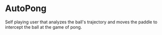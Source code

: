 # AutoPong
Self playing user that analyzes the ball's trajectory and moves the paddle to intercept the ball at the game of pong.
